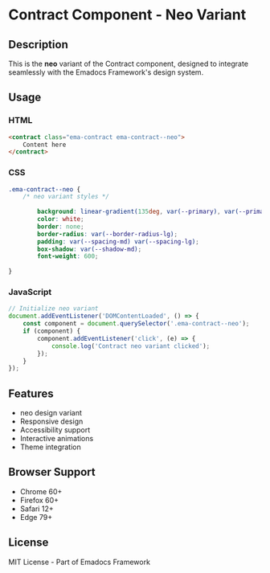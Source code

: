 # Contract Component - Neo Variant

## Description
This is the **neo** variant of the Contract component, designed to integrate seamlessly with the Emadocs Framework's design system.

## Usage

### HTML
```html
<contract class="ema-contract ema-contract--neo">
    Content here
</contract>
```

### CSS
```css
.ema-contract--neo {
    /* neo variant styles */
    
        background: linear-gradient(135deg, var(--primary), var(--primary-dark));
        color: white;
        border: none;
        border-radius: var(--border-radius-lg);
        padding: var(--spacing-md) var(--spacing-lg);
        box-shadow: var(--shadow-md);
        font-weight: 600;
    
}
```

### JavaScript
```javascript
// Initialize neo variant
document.addEventListener('DOMContentLoaded', () => {
    const component = document.querySelector('.ema-contract--neo');
    if (component) {
        component.addEventListener('click', (e) => {
            console.log('Contract neo variant clicked');
        });
    }
});
```

## Features
- neo design variant
- Responsive design
- Accessibility support
- Interactive animations
- Theme integration

## Browser Support
- Chrome 60+
- Firefox 60+
- Safari 12+
- Edge 79+

## License
MIT License - Part of Emadocs Framework

